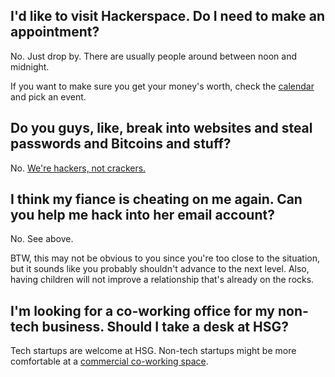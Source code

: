 
## I'd like to visit Hackerspace. Do I need to make an appointment?

No. Just drop by. There are usually people around between noon and midnight.

If you want to make sure you get your money's worth, check the [calendar](/calendar) and pick an event.

## Do you guys, like, break into websites and steal passwords and Bitcoins and stuff?

No. [We're hackers, not crackers.](http://www.techrepublic.com/blog/it-security/hacker-vs-cracker/)

## I think my fiance is cheating on me again. Can you help me hack into her email account?

No. See above.

BTW, this may not be obvious to you since you're too close to the situation, but it sounds like you probably shouldn't advance to the next level. Also, having children will not improve a relationship that's already on the rocks.

## I'm looking for a co-working office for my non-tech business. Should I take a desk at HSG?

Tech startups are welcome at HSG. Non-tech startups might be more comfortable at a [commercial co-working space](http://e27.co/surviving-in-the-jungle-of-singapores-co-working-space/).


